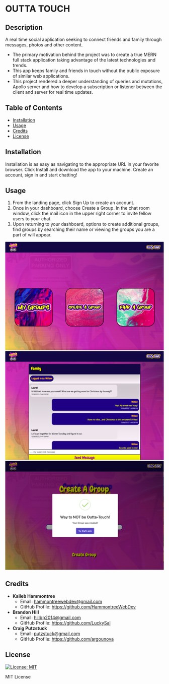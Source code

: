 # OUTTA TOUCH

## Description

A real time social application seeking to connect friends and family through messages, photos and other content.

- The primary motivation behind the project was to create a true MERN full stack application taking advantage of the latest technologies and trends.
- This app keeps family and friends in touch without the public exposure of similar web applications.
- This project rendered a deeper understanding of queries and mutations, Apollo server and how to develop a subscription or listener between the client and server for real time updates.

## Table of Contents

- [Installation](#installation)
- [Usage](#usage)
- [Credits](#credits)
- [License](#license)

## Installation

Installation is as easy as navigating to the appropriate URL in your favorite browser.  Click Install and download the app to your machine.  Create an account, sign in and start chatting!

## Usage

1. From the landing page, click Sign Up to create an account.
2. Once in your dashboard, choose Create a Group. In the chat room window, click the mail icon in the upper right corner to invite fellow users to your chat.
3. Upon returning to your dashboard, options to create additional groups, find groups by searching their name or viewing the groups you are a part of will appear.

![application dashboard](client/public/screenshot-1.png)
![application chat](client/public/screenshot-2.png)
![application create group](client/public/screenshot-3.png)

## Credits

- **Kaileb Hammontree**
  - Email: hammontreewebdev@gmail.com
  - GitHub Profile: https://github.com/HammontreeWebDev
- **Brandon Hill**
  - Email: hillbp2014@gmail.com
  - GitHub Profile: https://github.com/LuckySal
- **Craig Putzstuck**
  - Email: putzstuck@gmail.com
  - GitHub Profile: https://github.com/argounova

## License

[![License: MIT](https://img.shields.io/badge/License-MIT-yellow.svg)](https://opensource.org/licenses/MIT)

MIT License